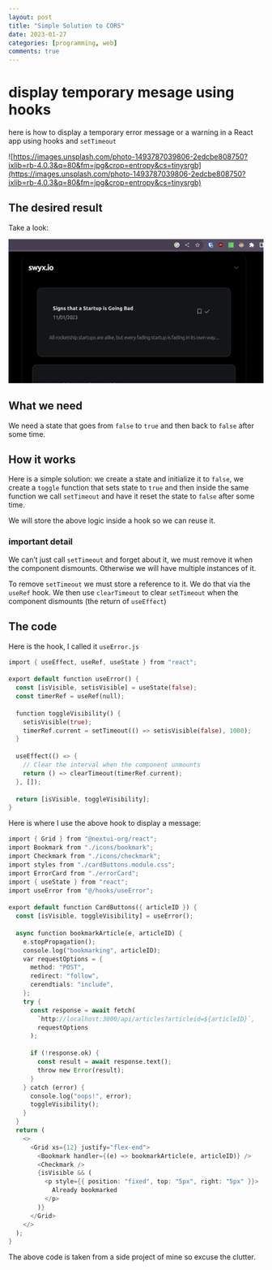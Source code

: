 ```yaml
---
layout: post
title: "Simple Solution to CORS"
date: 2023-01-27
categories: [programming, web]
comments: true
---
```


# display temporary mesage using hooks

here is how to display a temporary error message or a warning in a React app using hooks and `setTimeout`

![https://images.unsplash.com/photo-1493787039806-2edcbe808750?ixlib=rb-4.0.3&q=80&fm=jpg&crop=entropy&cs=tinysrgb](https://images.unsplash.com/photo-1493787039806-2edcbe808750?ixlib=rb-4.0.3&q=80&fm=jpg&crop=entropy&cs=tinysrgb)

## The desired result

Take a look:

![react_alert.gif](../assets/2023-01-30-Display-temporary-message-using-react-hooks/react_alert.gif)

## What we need

We need a state that goes from `false` to `true` and then back to `false` after some time.

## How it works

Here is a simple solution: we create a state and initialize it to `false`, we create a `toggle` function that sets state to `true` and then inside the same function we call `setTimeout` and have it reset the state to `false` after some time.

We will store the above logic inside a hook so we can reuse it.

### important detail

We can’t just call `setTimeout` and forget about it, we must remove it when the component dismounts. Otherwise we will have multiple instances of it.

To remove `setTimeout` we must store a reference to it. We do that via the `useRef` hook. We then use `clearTimeout` to clear `setTimeout` when the component dismounts (the return of `useEffect`)

## The code

Here is the hook, I called it `useError.js`

```rust
import { useEffect, useRef, useState } from "react";

export default function useError() {
  const [isVisible, setisVisible] = useState(false);
  const timerRef = useRef(null);

  function toggleVisibility() {
    setisVisible(true);
    timerRef.current = setTimeout(() => setisVisible(false), 1000);
  }

  useEffect(() => {
    // Clear the interval when the component unmounts
    return () => clearTimeout(timerRef.current);
  }, []);

  return [isVisible, toggleVisibility];
}
```

Here is where I use the above hook to display a message:

```rust
import { Grid } from "@nextui-org/react";
import Bookmark from "./icons/bookmark";
import Checkmark from "./icons/checkmark";
import styles from "./cardButtons.module.css";
import ErrorCard from "./errorCard";
import { useState } from "react";
import useError from "@/hooks/useError";

export default function CardButtons({ articleID }) {
  const [isVisible, toggleVisibility] = useError();

  async function bookmarkArticle(e, articleID) {
    e.stopPropagation();
    console.log("bookmarking", articleID);
    var requestOptions = {
      method: "POST",
      redirect: "follow",
      cerendtials: "include",
    };
    try {
      const response = await fetch(
        `http://localhost:3000/api/articles?articleid=${articleID}`,
        requestOptions
      );

      if (!response.ok) {
        const result = await response.text();
        throw new Error(result);
      }
    } catch (error) {
      console.log("oops!", error);
      toggleVisibility();
    }
  }
  return (
    <>
      <Grid xs={12} justify="flex-end">
        <Bookmark handler={(e) => bookmarkArticle(e, articleID)} />
        <Checkmark />
        {isVisible && (
          <p style={{ position: "fixed", top: "5px", right: "5px" }}>
            Already bookmarked
          </p>
        )}
      </Grid>
    </>
  );
}
```

The above code is taken from a side project of mine so excuse the clutter.

